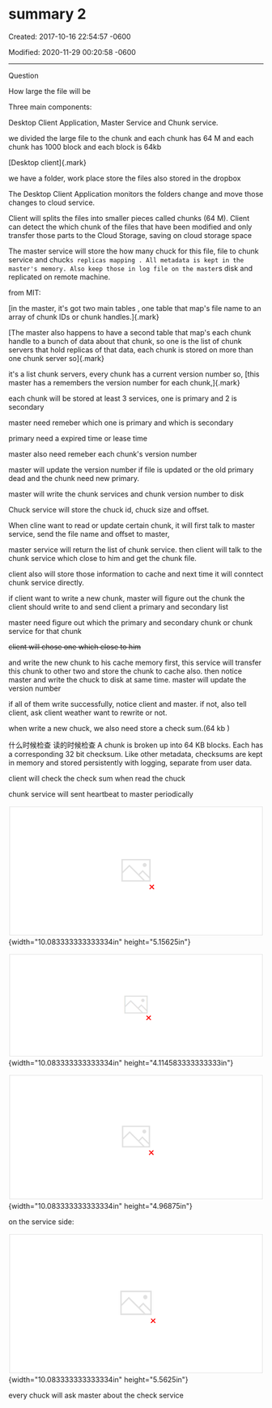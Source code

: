 # summary  2

Created: 2017-10-16 22:54:57 -0600

Modified: 2020-11-29 00:20:58 -0600

---

Question



How large the file will be



Three main components:





Desktop Client Application, Master Service and Chunk service.



we divided the large file to the chunk and each chunk has 64 M and each chunk has 1000 block and each block is 64kb





[Desktop client]{.mark}



we have a folder, work place store the files also stored in the dropbox



The Desktop Client Application monitors the folders change and move those changes to cloud service.

Client will splits the files into smaller pieces called chunks (64 M). Client can detect the which chunk of the files that have been modified and only transfer those parts to the Cloud Storage, saving on cloud storage space



The master service will store the how many chuck for this file, file to chunk service and chuck`s replicas mapping . All metadata is kept in the master's memory. Also keep those in log file on the master`s disk and replicated on remote machine.





from MIT:



[in the master, it's got two main tables , one table that map's file name to an array of chunk IDs or chunk handles.]{.mark}



[The master also happens to have a second table that map's each chunk handle to a bunch of data about that chunk, so one is the list of chunk servers that hold replicas of that data, each chunk is stored on more than one chunk server so]{.mark}



it's a list chunk servers, every chunk has a current version number so, [this master has a remembers the version number for each chunk,]{.mark}



each chunk will be stored at least 3 services, one is primary and 2 is secondary

master need remeber which one is primary and which is secondary

primary need a expired time or lease time



master also need remeber each chunk's version number

master will update the version number if file is updated or the old primary dead and the chunk need new primary.



master will write the chunk services and chunk version number to disk







Chuck service will store the chuck id, chuck size and offset.



When cline want to read or update certain chunk, it will first talk to master service, send the file name and offset to master,



master service will return the list of chunk service. then client will talk to the chunk service which close to him and get the chunk file.



client also will store those information to cache and next time it will conntect chunk service directly.







if client want to write a new chunk, master will figure out the chunk the client should write to and send client a primary and secondary list



master need figure out which the primary and secondary chunk or chunk service for that chunk



~~client will chose one which close to him~~



and write the new chunk to his cache memory first, this service will transfer this chunk to other two and store the chunk to cache also. then notice master and write the chuck to disk at same time. master will update the version number



if all of them write successfully, notice client and master. if not, also tell client, ask client weather want to rewrite or not.



when write a new chuck, we also need store a check sum.(64 kb )



什么时候检查 读的时候检查 A chunk is broken up into 64 KB blocks. Each has a corresponding 32 bit checksum. Like other metadata, checksums are kept in memory and stored persistently with logging, separate from user data.



client will check the check sum when read the chuck





chunk service will sent heartbeat to master periodically



















![How to write a file? 1, write Chunk index---I 2, Assign CSI client 4. Write Finish 3. Transfer Data= lgfs/home/dengchao. mp4-01-Of-09 ChunkServer1 4. Write Finish info N gchao. master Chunk O I •>ChunkServerI Chunk 02 •>ChunkServerI Chunk 03->ChunkServer2 Key • Master clientfiötchunk ChunkServer2 ](../../media/File-System-File-System-summary--2-image1.png){width="10.083333333333334in" height="5.15625in"}



![One time to write, Many time to read. hfflN/gfs/home/dengchao.mp4 ](../../media/File-System-File-System-summary--2-image2.png){width="10.083333333333334in" height="4.114583333333333in"}

















![Metadata Fileinfo Name=dengchao.mp4 CreatedTimF201505031232 Size-2044323232 Chunk I I ->diskOffsetl Chunk 12->diskOffset2 Chunk 13->diskOffset3 Disk chunks 12 15 13 Key point 1 chunk= 64M = 64*1024K Advantage • Reduce size of metadata Disadvantage Waste space for small files ](../../media/File-System-File-System-summary--2-image3.png){width="10.083333333333334in" height="4.96875in"}





on the service side:



![Scale about the Storage ChunkServer5 mpQ1 Lmk-O I mpQ1 Lmk-(j2 mpQ1 mpQ1 i _ mp-4<imk-O I i _ mp-4<imk-02 Copyright O wwvv.jiuzhang.com Master Meta Data Name=dengchao mp4 CreatedTime=201505031232 Size---10042044323 Index Chunk 01->cs5 Chunk 02->cs5 Chunk 03->cs5 Chunk 04->cs3 Chunk 05->cs3 Chunk 06->cs3 Key point • The master don't record the diskOffset of a chunk Advantage Reduce the size of metadata in master Reduce the traffic between master and ChunkServer(chunk offsetüö ](../../media/File-System-File-System-summary--2-image4.png){width="10.083333333333334in" height="5.5625in"}

every chuck will ask master about the check service




